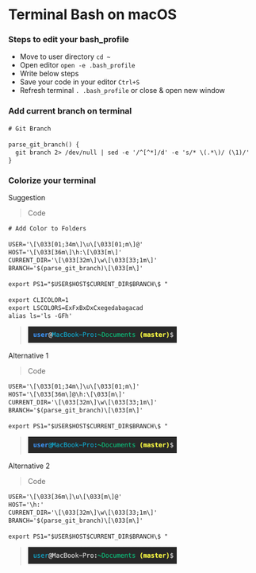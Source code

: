 # Terminal Bash on macOS

### Steps to edit your bash_profile
* Move to  user directory `cd ~`
* Open editor `open -e .bash_profile`
* Write below steps
* Save your code in your editor `Ctrl+S`
* Refresh terminal `. .bash_profile` or close & open new window

### Add current branch on terminal
```
# Git Branch

parse_git_branch() {
  git branch 2> /dev/null | sed -e '/^[^*]/d' -e 's/* \(.*\)/ (\1)/'
}
```

### Colorize your terminal
Suggestion

>Code
```
# Add Color to Folders

USER='\[\033[01;34m\]\u\[\033[01;m\]@'
HOST='\[\033[36m\]\h:\[\033[m\]'
CURRENT_DIR='\[\033[32m\]\w\[\033[33;1m\]'
BRANCH='$(parse_git_branch)\[\033[m\]'

export PS1="$USER$HOST$CURRENT_DIR$BRANCH\$ "

export CLICOLOR=1
export LSCOLORS=ExFxBxDxCxegedabagacad
alias ls='ls -GFh'
```
> <img src="./assets/suggestion.png" alt width="300px">

Alternative 1

>Code
```
USER='\[\033[01;34m\]\u\[\033[01;m\]'
HOST='\[\033[36m\]@\h:\[\033[m\]'
CURRENT_DIR='\[\033[32m\]\w\[\033[33;1m\]'
BRANCH='$(parse_git_branch)\[\033[m\]'

export PS1="$USER$HOST$CURRENT_DIR$BRANCH\$ "
```
> <img src="./assets/alternative1.png" alt width="300px">

Alternative 2

>Code
```
USER='\[\033[36m\]\u\[\033[m\]@'
HOST='\h:'
CURRENT_DIR='\[\033[32m\]\w\[\033[33;1m\]'
BRANCH='$(parse_git_branch)\[\033[m\]'

export PS1="$USER$HOST$CURRENT_DIR$BRANCH\$ "
```
> <img src="./assets/alternative2.png" alt width="300px">
